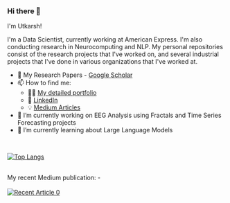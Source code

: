 ### Hi there 👋


I'm Utkarsh!

I'm a Data Scientist, currently working at American Express. I'm also conducting research in Neurocomputing and NLP. My personal repositories consist of the research projects that I've worked on, and several industrial projects that I've done in various organizations that I've worked at. 

- :page_facing_up: My Research Papers - [Google Scholar](https://scholar.google.com/citations?hl=en&authuser=2&user=i6Xv6PIAAAAJ)
- 📫 How to find me: 
  - :man_in_tuxedo: [My detailed portfolio](https://www.utkarshlal.com)
  - :office: [LinkedIn](https://www.linkedin.com/in/utkarsh-lal-439a49146/)
  - :bulb: [Medium Articles](https://medium.com/@utkarsh-lal)
- 🔭 I’m currently working on EEG Analysis using Fractals and Time Series Forecasting projects
- 🌱 I’m currently learning about Large Language Models


<br>

[![Top Langs](https://github-readme-stats.vercel.app/api/top-langs/?username=UtkarshRedd)](https://github.com/UtkarshRedd/github-readme-stats)

<br>
My recent Medium publication: - 
<br><br>
<a target="_blank" href="https://github-readme-medium-recent-article.vercel.app/medium/@khuyentran1476/0"><img src="https://github-readme-medium-recent-article.vercel.app/medium/@utkarsh-lal/0" alt="Recent Article 0">
